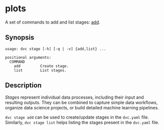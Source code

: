 # plots

A set of commands to add and list stages:
[add](/doc/command-reference/stage/add).

## Synopsis

```usage
usage: dvc stage [-h] [-q | -v] {add,list} ...

positional arguments:
  COMMAND
    add         Create stage.
    list        List stages.
```

## Description

_Stages_ represent individual data processes, including their input and
resulting outputs. They can be combined to capture simple data workflows,
organize data science projects, or build detailed machine learning pipelines.

`dvc stage add` can be used to create/update stages in the `dvc.yaml` file.
Similarly, `dvc stage list` helps listing the stages present in the `dvc.yaml`
file.
